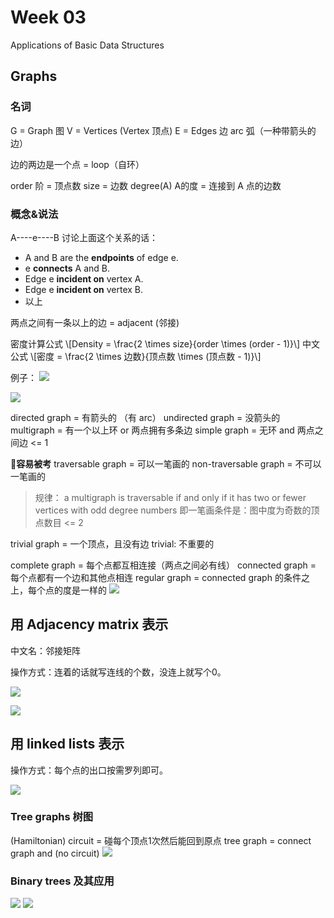 # Week 03
Applications of Basic Data Structures

## Graphs
### 名词
G = Graph 图
V = Vertices (Vertex 顶点)
E = Edges 边
arc 弧（一种带箭头的边）

边的两边是一个点 = loop（自环）

order 阶 = 顶点数
size = 边数
degree(A) A的度 = 连接到 A 点的边数

### 概念&说法
A----e----B
讨论上面这个关系的话：

- A and B are the **endpoints** of edge e.
- e **connects** A and B.
- Edge e **incident on** vertex A.
- Edge e **incident on** vertex B.
- 以上


两点之间有一条以上的边 = adjacent (邻接)

密度计算公式
\\[Density = \frac{2 \times size}{order \times (order - 1)}\\]
中文公式
\\[密度 = \frac{2 \times 边数}{顶点数 \times (顶点数 - 1)}\\]

例子：
![](media/15162660316183/15162682310788.jpg)


![](media/15162660316183/15162676665857.jpg)


directed graph = 有箭头的 （有 arc）
undirected graph =  没箭头的
multigraph = 有一个以上环 or 两点拥有多条边
simple graph = 无环 and 两点之间边 <= 1

📣**容易被考**
traversable graph = 可以一笔画的
non-traversable graph = 不可以一笔画的
> 规律：
a multigraph is traversable if and only if it has two or fewer vertices with odd degree numbers
即一笔画条件是：图中度为奇数的顶点数目 <= 2

trivial graph = 一个顶点，且没有边
trivial: 不重要的 

complete graph = 每个点都互相连接（两点之间必有线）
connected graph = 每个点都有一个边和其他点相连
regular graph = connected graph 的条件之上，每个点的度是一样的
![](media/15162660316183/15162692534652.jpg)

## 用 Adjacency matrix 表示
中文名：邻接矩阵

操作方式：连着的话就写连线的个数，没连上就写个0。

![](media/15162660316183/15162693049891.jpg)

![](media/15162660316183/15162693638264.jpg)

## 用 linked lists 表示

操作方式：每个点的出口按需罗列即可。

![](media/15162660316183/15162694503525.jpg)


### Tree graphs 树图

(Hamiltonian) circuit = 碰每个顶点1次然后能回到原点
tree graph = connect graph and (no circuit)
![](media/15162660316183/15162723080161.jpg)

### Binary trees 及其应用

![](media/15162660316183/15162723667700.jpg)
![](media/15162660316183/15162725101894.jpg)



